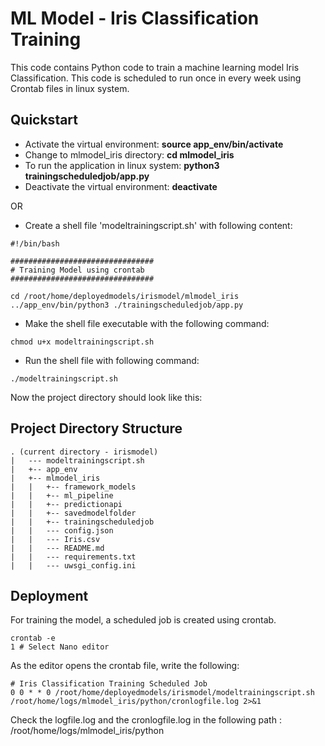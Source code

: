 ﻿# ML Model - Iris Classification Training
This code contains Python code to train a machine learning model Iris Classification. This code is scheduled to run once in every week using Crontab files in linux system.


## Quickstart
* Activate the virtual environment: **source app_env/bin/activate**
* Change to mlmodel_iris directory: **cd mlmodel_iris**
* To run the application in linux system: **python3 trainingscheduledjob/app.py**
* Deactivate the virtual environment: **deactivate**

OR

* Create a shell file 'modeltrainingscript.sh' with following content:

```shell
#!/bin/bash

################################
# Training Model using crontab
################################

cd /root/home/deployedmodels/irismodel/mlmodel_iris
../app_env/bin/python3 ./trainingscheduledjob/app.py
```

* Make the shell file executable with the following command:

```shell
chmod u+x modeltrainingscript.sh
```

* Run the shell file with following command:

```shell
./modeltrainingscript.sh
```

Now the project directory should look like this:

## Project Directory Structure

```shell
. (current directory - irismodel)
|   --- modeltrainingscript.sh
|   +-- app_env
|   +-- mlmodel_iris
|   |   +-- framework_models
|   |   +-- ml_pipeline
|   |   +-- predictionapi
|   |   +-- savedmodelfolder
|   |   +-- trainingscheduledjob
|   |   --- config.json
|   |   --- Iris.csv
|   |   --- README.md
|   |   --- requirements.txt
|   |   --- uwsgi_config.ini
```

## Deployment
For training the model, a scheduled job is created using crontab.

```shell
crontab -e
1 # Select Nano editor
```

As the editor opens the crontab file, write the following:

```shell
# Iris Classification Training Scheduled Job
0 0 * * 0 /root/home/deployedmodels/irismodel/modeltrainingscript.sh /root/home/logs/mlmodel_iris/python/cronlogfile.log 2>&1
```

Check the logfile.log and the cronlogfile.log in the following path : /root/home/logs/mlmodel_iris/python